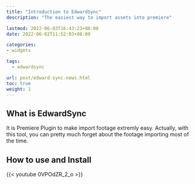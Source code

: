 ```yaml
---
title: "Introduction to EdwardSync"
description: "The easiest way to import assets into premiere"

lastmod: 2022-06-03T16:43:23+08:00
date: 2022-06-02T11:52:03+08:00

categories:
- widgets

tags:
  - edwardsync

url: post/edward-sync-news.html
toc: true
weight: 1
---
```


## What is EdwardSync

It is Premiere Plugin to make import footage extremly easy. Actually, with this tool, you can pretty much forget about the footage importing most of the time.


## How to use and Install

{{< youtube 0VPOdZR_2_o >}}








